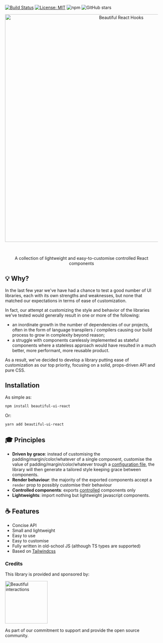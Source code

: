 [![Build Status](https://travis-ci.org/beautifulinteractions/beautiful-react-ui.svg?branch=master)](https://travis-ci.org/beautifulinteractions/beautiful-react-ui)
[![License: MIT](https://img.shields.io/badge/License-MIT-yellow.svg)](https://opensource.org/licenses/MIT)
![npm](https://img.shields.io/npm/v/beautiful-react-ui)
![GitHub stars](https://img.shields.io/github/stars/beautifulinteractions/beautiful-react-ui?style=social)


<div align="center">
  <p align="center">
    <img src="https://github.com/beautifulinteractions/beautiful-react-ui/raw/master/logo.png" alt="Beautiful React Hooks" width="750px" />
  </p>
</div>
<br />
<div>
  <p align="center">
    A collection of lightweight and easy-to-customise controlled React components
  </p>
</div>

## 💡 Why?

In the last few year we've have had a chance to test a good number of UI libraries, each with its own strengths and 
weaknesses, but none that matched our expectations in terms of ease of customization.

In fact, our attempt at customizing the style and behavior of the libraries we've tested would generally result in 
one or more of the following:
- an inordinate growth in the number of dependencies of our projects, often in the form of language transpilers / compilers causing our build process to grow in complexity beyond reason;
- a struggle with components carelessly implemented as stateful components where a stateless approach would have resulted in a much better, more performant, more reusable product.

As a result, we've decided to develop a library putting ease of customization as our top priority, focusing on a solid, props-driven API and pure CSS. 

## Installation

As simple as:

```bash
npm install beautiful-ui-react
```

Or:

```bash
yarn add beautiful-ui-react
```

## 🎓 Principles

- **Driven by grace**: instead of customising the padding/margin/color/whatever of a single component, 
customise the value of padding/margin/color/whatever trough a [configuration file](./docs/customising.md), the library 
will then generate a tailored style keeping grace between components.
- **Render behaviour**: the majority of the exported components accept a `render` prop to possibly customise 
their behaviour
- **Controlled components**: exports [controlled](https://reactjs.org/docs/forms.html#controlled-components) components only
- **Lightweights**: import nothing but lightweight javascript components.

## ☕️ Features

* Concise API
* Small and lightweight
* Easy to use
* Easy to customise
* Fully written in old-school JS (although TS types are supported)
* Based on [Tailwindcss](https://tailwindcss.com/)

### Credits

This library is provided and sponsored by: 

<div>
  <p>
    <a href="https://beautifulinteractions.com/">
      <img src="https://beautifulinteractions.com/img/logo-colorful.svg" alt="Beautiful interactions" width="140px" />
    </a>
  </p>
</div>

As part of our commitment to support and provide the open source community.
